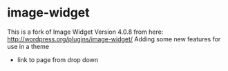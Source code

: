 image-widget
============

This is a fork of Image Widget Version 4.0.8 from here: http://wordpress.org/plugins/image-widget/ 
Adding some new features for use in a theme

 - link to page from drop down

